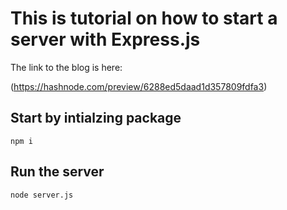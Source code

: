 # This is tutorial on how to start a server with Express.js

The link to the blog is here:

(https://hashnode.com/preview/6288ed5daad1d357809fdfa3)


## Start by intialzing package

```
npm i
```

## Run the server

```
node server.js
```
